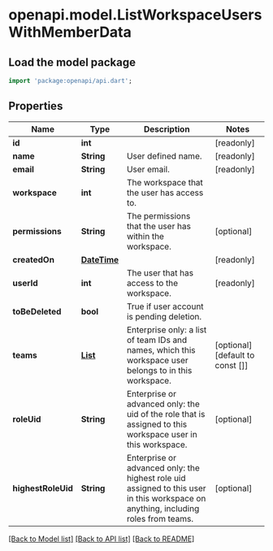 # openapi.model.ListWorkspaceUsersWithMemberData

## Load the model package
```dart
import 'package:openapi/api.dart';
```

## Properties
Name | Type | Description | Notes
------------ | ------------- | ------------- | -------------
**id** | **int** |  | [readonly] 
**name** | **String** | User defined name. | [readonly] 
**email** | **String** | User email. | [readonly] 
**workspace** | **int** | The workspace that the user has access to. | 
**permissions** | **String** | The permissions that the user has within the workspace. | [optional] 
**createdOn** | [**DateTime**](DateTime.md) |  | [readonly] 
**userId** | **int** | The user that has access to the workspace. | [readonly] 
**toBeDeleted** | **bool** | True if user account is pending deletion. | 
**teams** | [**List<WorkspaceUserEnterpriseTeam>**](WorkspaceUserEnterpriseTeam.md) | Enterprise only: a list of team IDs and names, which this workspace user belongs to in this workspace. | [optional] [default to const []]
**roleUid** | **String** | Enterprise or advanced only: the uid of the role that is assigned to this workspace user in this workspace. | [optional] 
**highestRoleUid** | **String** | Enterprise or advanced only: the highest role uid assigned to this user in this workspace on anything, including roles from teams. | [optional] 

[[Back to Model list]](../README.md#documentation-for-models) [[Back to API list]](../README.md#documentation-for-api-endpoints) [[Back to README]](../README.md)


